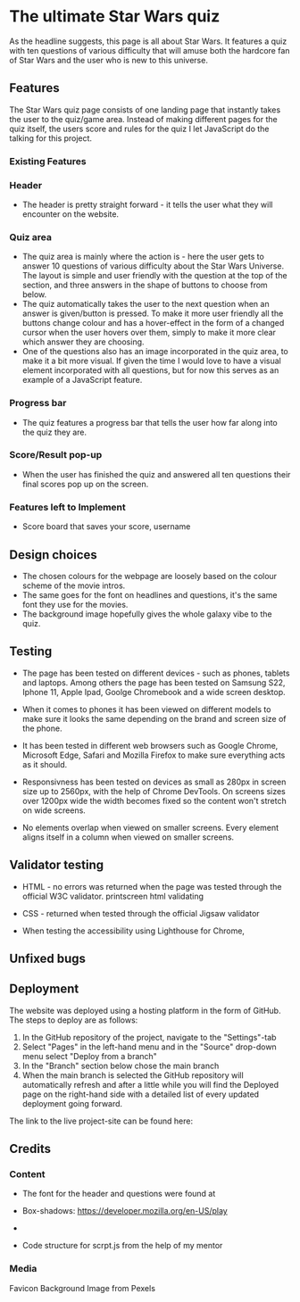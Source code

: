 # The ultimate Star Wars quiz

As the headline suggests, this page is all about Star Wars. It features a quiz with ten questions of various difficulty that will amuse both the hardcore fan of Star Wars and the user who is new to this universe.

## Features
The Star Wars quiz page consists of one landing page that instantly takes the user to the quiz/game area. Instead of making different pages for the quiz itself, the users score and rules for the quiz I let JavaScript do the talking for this project. 

### Existing Features

### Header
- The header is pretty straight forward - it tells the user what they will encounter on the website. 

### Quiz area
- The quiz area is mainly where the action is - here the user gets to answer 10 questions of various difficulty about the Star Wars Universe. The layout is simple and user friendly with the question at the top of the section, and three answers in the shape of buttons to choose from below. 
- The quiz automatically takes the user to the next question when an answer is given/button is pressed. To make it more user friendly all the buttons change colour and has a hover-effect in the form of a changed cursor when the user hovers over them, simply to make it more clear which answer they are choosing.
- One of the questions also has an image incorporated in the quiz area, to make it a bit more visual. If given the time I would love to have a visual element incorporated with all questions, but for now this serves as an example of a JavaScript feature. 


### Progress bar
- The quiz features a progress bar that tells the user how far along into the quiz they are. 

### Score/Result pop-up
- When the user has finished the quiz and answered all ten questions their final scores pop up on the screen. 


### Features left to Implement
- Score board that saves your score, username

## Design choices
- The chosen colours for the webpage are loosely based on the colour scheme of the movie intros. 
- The same goes for the font on headlines and questions, it's the same font they use for the movies. 
- The background image hopefully gives the whole galaxy vibe to the quiz. 

## Testing

- The page has been tested on different devices - such as phones, tablets and laptops. Among others the page has been tested on Samsung S22, Iphone 11, Apple Ipad, Goolge Chromebook and a wide screen desktop.

- When it comes to phones it has been viewed on different models to make sure it looks the same depending on the brand and screen size of the phone.

- It has been tested in different web browsers such as Google Chrome, Microsoft Edge, Safari and Mozilla Firefox to make sure everything acts as it should.

- Responsivness has been tested on devices as small as 280px in screen size up to 2560px, with the help of Chrome DevTools. On screens sizes over 1200px wide the width becomes fixed so the content won't stretch on wide screens. 

- No elements overlap when viewed on smaller screens. Every element aligns itself in a column when viewed on smaller screens. 

## Validator testing
- HTML - no errors was returned when the page was tested through the official W3C validator.
printscreen html validating

- CSS -  returned when tested through the official Jigsaw validator

- When testing the accessibility using Lighthouse for Chrome,

## Unfixed bugs

## Deployment

The website was deployed using a hosting platform in the form of GitHub. The steps to deploy are as follows:

1. In the GitHub repository of the project, navigate to the "Settings"-tab
2. Select "Pages" in the left-hand menu and in the "Source" drop-down menu select "Deploy from a branch"
3. In the "Branch" section below chose the main branch
4. When the main branch is selected the GitHub repository will automatically refresh and after a little while you will find the Deployed page on the right-hand side with a detailed list of every updated deployment going forward.

The link to the live project-site can be found here: 

## Credits

### Content
- The font for the header and questions were found at

- Box-shadows: https://developer.mozilla.org/en-US/play
-
- Code structure for scrpt.js from the help of my mentor

### Media

Favicon
Background Image from Pexels


